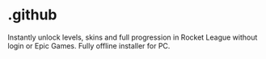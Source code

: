 # .github
Instantly unlock levels, skins and full progression in Rocket League without login or Epic Games. Fully offline installer for PC.
